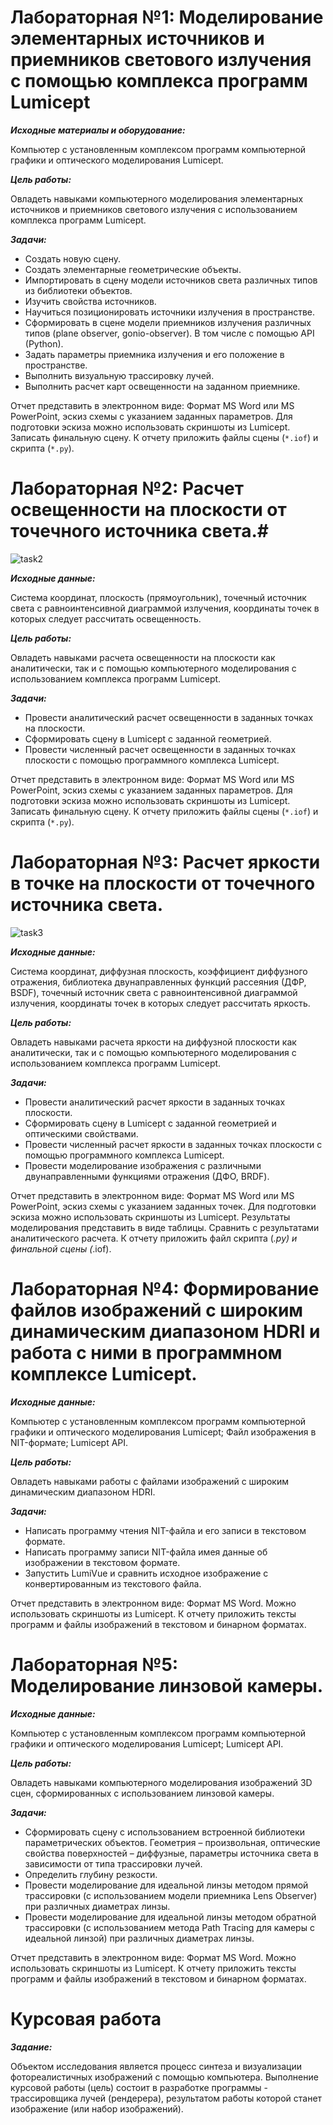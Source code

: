 # Лабораторная №1: Моделирование элементарных источников и приемников светового излучения с помощью комплекса программ Lumicept #

***Исходные материалы и оборудование:***

Компьютер с установленным комплексом программ компьютерной графики и оптического моделирования Lumicept.

***Цель работы:***

Овладеть навыками компьютерного моделирования элементарных источников и приемников светового излучения с использованием комплекса программ Lumicept.

***Задачи:***

- Создать новую сцену.
- Создать элементарные геометрические объекты.
- Импортировать в сцену модели источников света различных типов из библиотеки объектов.
- Изучить свойства источников.
- Научиться позиционировать источники излучения в пространстве.
- Сформировать в сцене модели приемников излучения различных типов (plane
observer, gonio-observer). В том числе с помощью API (Python).
- Задать параметры приемника излучения и его положение в пространстве.
- Выполнить визуальную трассировку лучей.
- Выполнить расчет карт освещенности на заданном приемнике.

Отчет представить в электронном виде: Формат MS Word или MS PowerPoint, эскиз схемы с указанием заданных параметров. Для подготовки эскиза можно использовать скриншоты из Lumicept. Записать финальную сцену. К отчету приложить файлы сцены (`*.iof`) и скрипта (`*.py`).

# Лабораторная №2: Расчет освещенности на плоскости от точечного источника света.#
![task2](lab2-02.10.22/task.JPG)

***Исходные данные:***

Система координат, плоскость (прямоугольник), точечный источник света с равноинтенсивной диаграммой излучения, координаты точек в которых следует рассчитать освещенность.

***Цель работы:***

Овладеть навыками расчета освещенности на плоскости как аналитически, так и с помощью компьютерного моделирования с использованием комплекса программ Lumicept.

***Задачи:***

- Провести аналитический расчет освещенности в заданных точках на плоскости.
- Сформировать сцену в Lumicept с заданной геометрией.
- Провести численный расчет освещенности в заданных точках плоскости с помощью программного комплекса Lumicept.

Отчет представить в электронном виде: Формат MS Word или MS PowerPoint, эскиз схемы с указанием заданных параметров. Для подготовки эскиза можно использовать скриншоты из Lumicept. Записать финальную сцену. К отчету приложить файлы сцены (`*.iof`) и скрипта (`*.py`).

# Лабораторная №3: Расчет яркости в точке на плоскости от точечного источника света. #
![task3](lab3-18.10.22/task.jpeg)

***Исходные данные:***

Система координат, диффузная плоскость, коэффициент диффузного отражения, библиотека двунаправленных функций рассеяния (ДФР, BSDF), точечный источник света с равноинтенсивной диаграммой излучения, координаты точек в которых следует рассчитать яркость.

***Цель работы:***

Овладеть навыками расчета яркости на диффузной плоскости как аналитически, так и с помощью компьютерного моделирования с использованием комплекса программ Lumicept.

***Задачи:***

- Провести аналитический расчет яркости в заданных точках плоскости.
- Сформировать сцену в Lumicept с заданной геометрией и оптическими свойствами.
- Провести численный расчет яркости в заданных точках плоскости с помощью программного комплекса Lumicept.
- Провести моделирование изображения с различными двунаправленными функциями отражения (ДФО, BRDF).

Отчет представить в электронном виде: Формат MS Word или MS PowerPoint, эскиз схемы с указанием заданных точек. Для подготовки эскиза можно использовать скриншоты из Lumicept. Результаты моделирования представить в виде таблицы. Сравнить с результатами аналитического расчета. К отчету приложить файл скрипта (*.py) и финальной сцены (*.iof).

# Лабораторная №4: Формирование файлов изображений с широким динамическим диапазоном HDRI и работа с ними в программном комплексе Lumicept. #

***Исходные данные:***

Компьютер с установленным комплексом программ компьютерной графики и оптического моделирования Lumicept; Файл изображения в NIT-формате; Lumicept API.

***Цель работы:***

Овладеть навыками работы с файлами изображений с широким динамическим диапазоном HDRI.

***Задачи:***

- Написать программу чтения NIT-файла и его записи в текстовом формате. 
- Написать программу записи NIT-файла имея данные об изображении в текстовом формате. 
- Запустить LumiVue и сравнить исходное изображение с конвертированным из текстового файла. 

Отчет представить в электронном виде: Формат MS Word. Можно использовать скриншоты из Lumicept. К отчету приложить тексты программ и файлы изображений в текстовом и бинарном форматах. 

# Лабораторная №5: Моделирование линзовой камеры. #

***Исходные данные:***

Компьютер с установленным комплексом программ компьютерной графики и оптического моделирования Lumicept; Lumicept API.

***Цель работы:***

Овладеть навыками компьютерного моделирования изображений 3D сцен, сформированных с использованием линзовой камеры.

***Задачи:***

- Сформировать сцену с использованием встроенной библиотеки параметрических объектов. Геометрия – произвольная, оптические свойства поверхностей – диффузные, параметры источника света в зависимости от типа трассировки лучей.
- Определить глубину резкости.
- Провести моделирование для идеальной линзы методом прямой трассировки (с использованием модели приемника Lens Observer) при различных диаметрах линзы.
- Провести моделирование для идеальной линзы методом обратной трассировки (с использованием метода Path Tracing для камеры с идеальной линзой) при различных диаметрах линзы.

Отчет представить в электронном виде: Формат MS Word. Можно использовать скриншоты из Lumicept. К отчету приложить тексты программ и файлы изображений в текстовом и бинарном форматах. 

# Курсовая работа #

***Задание:***

Объектом исследования является процесс синтеза и визуализации фотореалистичных изображений с помощью компьютера. Выполнение курсовой работы (цель) состоит в разработке программы - трассировщика лучей (рендерера), результатом работы которой станет изображение (или набор изображений).

